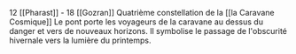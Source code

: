 12 [[Pharast]] - 18 [[Gozran]]
Quatrième constellation de la [[la Caravane Cosmique]]
Le pont porte les voyageurs de la caravane au dessus du danger et vers de nouveaux horizons. Il symbolise le passage de l'obscurité hivernale vers la lumière du printemps.